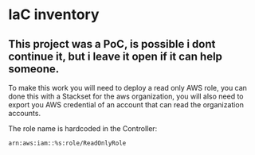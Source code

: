 # IaC inventory

## This project was a PoC, is possible i dont continue it, but i leave it open if it can help someone.

To make this work you will need to deploy a read only AWS role, you can done this with a Stackset for the aws organization, you will also need to export you AWS credential of an account that can read the organization accounts.

The role name is hardcoded in the Controller:
```
arn:aws:iam::%s:role/ReadOnlyRole
```

